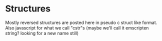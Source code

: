 # Structures

Mostly reversed structures are posted here in pseudo c struct like format. Also javascript for what we call "cstr"s (maybe we'll call it emscripten string? looking for a new name still)
